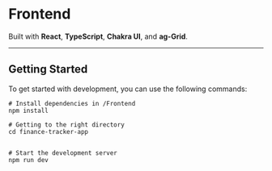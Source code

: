 # Frontend

Built with **React**, **TypeScript**, **Chakra UI**, and **ag-Grid**.

---

## Getting Started

To get started with development, you can use the following commands:

```
# Install dependencies in /Frontend
npm install

# Getting to the right directory
cd finance-tracker-app


# Start the development server
npm run dev

```